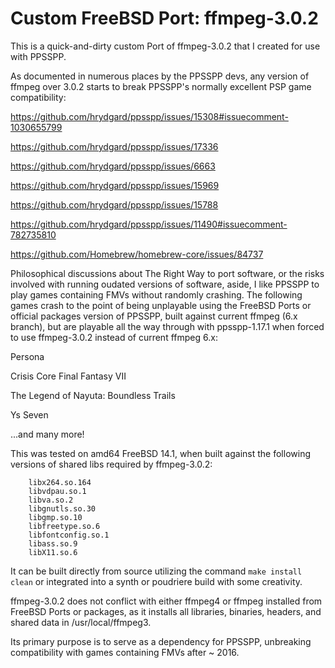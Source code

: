 # Custom FreeBSD Port: ffmpeg-3.0.2

This is a quick-and-dirty custom Port of ffmpeg-3.0.2 that I created for use with PPSSPP.

As documented in numerous places by the PPSSPP devs, any version of ffmpeg over 3.0.2 starts to break PPSSPP's normally excellent PSP game compatibility:

https://github.com/hrydgard/ppsspp/issues/15308#issuecomment-1030655799

https://github.com/hrydgard/ppsspp/issues/17336

https://github.com/hrydgard/ppsspp/issues/6663

https://github.com/hrydgard/ppsspp/issues/15969

https://github.com/hrydgard/ppsspp/issues/15788

https://github.com/hrydgard/ppsspp/issues/11490#issuecomment-782735810

https://github.com/Homebrew/homebrew-core/issues/84737

Philosophical discussions about The Right Way to port software, or the risks involved with running oudated versions of software, aside, I like PPSSPP to play games containing FMVs without randomly crashing. The following games crash to the point of being unplayable using the FreeBSD Ports or official packages version of PPSSPP, built against current ffmpeg (6.x branch), but are playable all the way through with ppsspp-1.17.1 when forced to use ffmpeg-3.0.2 instead of current ffmpeg 6.x:

Persona

Crisis Core Final Fantasy VII

The Legend of Nayuta: Boundless Trails

Ys Seven

...and many more!

This was tested on amd64 FreeBSD 14.1, when built against the following versions of shared libs required by ffmpeg-3.0.2:

        libx264.so.164
        libvdpau.so.1
        libva.so.2
        libgnutls.so.30
        libgmp.so.10
        libfreetype.so.6
        libfontconfig.so.1
        libass.so.9
        libX11.so.6

It can be built directly from source utilizing the command `make install clean` or integrated into a synth or poudriere build with some creativity.

ffmpeg-3.0.2 does not conflict with either ffmpeg4 or ffmpeg installed from FreeBSD Ports or packages, as it installs all libraries, binaries, headers, and shared data in /usr/local/ffmpeg3.

Its primary purpose is to serve as a dependency for PPSSPP, unbreaking compatibility with games containing FMVs after ~ 2016.
